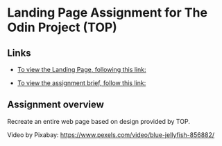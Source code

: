 # Landing Page Assignment for The Odin Project (TOP)

## Links
- [To view the Landing Page, following this link:](https://htmlpreview.github.io/?https://github.com/philpell/landing-page/blob/main/index.html)

- [To view the assignment brief, follow this link:](https://www.theodinproject.com/paths/foundations/courses/foundations/lessons/landing-page)

## Assignment overview
Recreate an entire web page based on design provided by TOP. 
  
Video by Pixabay: https://www.pexels.com/video/blue-jellyfish-856882/
